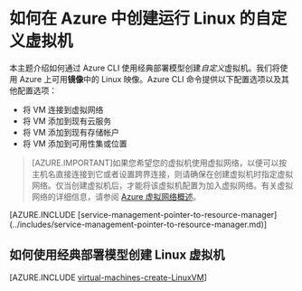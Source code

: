 <properties
	pageTitle="在 Azure 中创建运行 Linux 的自定义虚拟机"
	description="了解如何在 Azure 中创建运行 Linux 的自定义虚拟机。"
	services="virtual-machines"
	documentationCenter=""
	authors="dsk-2015"
	manager="timlt"
	editor="tysonn"
	tags="azure-service-management"/>

<tags
	ms.service="virtual-machines"
	ms.date="07/24/2015"
	wacn.date="09/18/2015"/>

# 如何在 Azure 中创建运行 Linux 的自定义虚拟机

本主题介绍如何通过 Azure CLI 使用经典部署模型创建*自定义*虚拟机。我们将使用 Azure 上可用**镜像**中的 Linux 映像。Azure CLI 命令提供以下配置选项以及其他配置选项：

- 将 VM 连接到虚拟网络
- 将 VM 添加到现有云服务
- 将 VM 添加到现有存储帐户
- 将 VM 添加到可用性集或位置

> [AZURE.IMPORTANT]如果您希望您的虚拟机使用虚拟网络，以便可以按主机名直接连接到它或者设置跨界连接，则请确保在创建虚拟机时指定虚拟网络。仅当创建虚拟机后，才能将该虚拟机配置为加入虚拟网络。有关虚拟网络的详细信息，请参阅 [Azure 虚拟网络概述](http://msdn.microsoft.com/zh-CN/library/azure/jj156007.aspx)。

<p/>
[AZURE.INCLUDE [service-management-pointer-to-resource-manager](../includes/service-management-pointer-to-resource-manager.md)]

## 如何使用经典部署模型创建 Linux 虚拟机

[AZURE.INCLUDE [virtual-machines-create-LinuxVM](../includes/virtual-machines-create-linuxvm.md)]

<!---HONumber=70-->